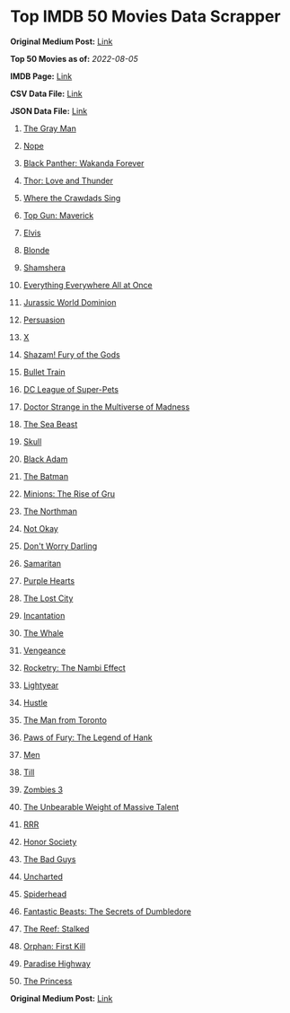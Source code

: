 # Top IMDB 50 Movies Data Scrapper

**Original Medium Post:** [Link](https://medium.com/@nishantsahoo/which-movie-should-i-watch-5c83a3c0f5b1) 

**Top 50 Movies as of:** _2022-08-05_

**IMDB Page:** [Link](http://www.imdb.com/search/title?release_date=2022,2022&title_type=feature)

**CSV Data File:** [Link](/Data/data.csv)

**JSON Data File:** [Link](/Data/data.json)

1. [The Gray Man](https://www.imdb.com/title/tt1649418/?ref_=adv_li_tt)

2. [Nope](https://www.imdb.com/title/tt10954984/?ref_=adv_li_tt)

3. [Black Panther: Wakanda Forever](https://www.imdb.com/title/tt9114286/?ref_=adv_li_tt)

4. [Thor: Love and Thunder](https://www.imdb.com/title/tt10648342/?ref_=adv_li_tt)

5. [Where the Crawdads Sing](https://www.imdb.com/title/tt9411972/?ref_=adv_li_tt)

6. [Top Gun: Maverick](https://www.imdb.com/title/tt1745960/?ref_=adv_li_tt)

7. [Elvis](https://www.imdb.com/title/tt3704428/?ref_=adv_li_tt)

8. [Blonde](https://www.imdb.com/title/tt1655389/?ref_=adv_li_tt)

9. [Shamshera](https://www.imdb.com/title/tt8426926/?ref_=adv_li_tt)

10. [Everything Everywhere All at Once](https://www.imdb.com/title/tt6710474/?ref_=adv_li_tt)

11. [Jurassic World Dominion](https://www.imdb.com/title/tt8041270/?ref_=adv_li_tt)

12. [Persuasion](https://www.imdb.com/title/tt13456318/?ref_=adv_li_tt)

13. [X](https://www.imdb.com/title/tt13560574/?ref_=adv_li_tt)

14. [Shazam! Fury of the Gods](https://www.imdb.com/title/tt10151854/?ref_=adv_li_tt)

15. [Bullet Train](https://www.imdb.com/title/tt12593682/?ref_=adv_li_tt)

16. [DC League of Super-Pets](https://www.imdb.com/title/tt8912936/?ref_=adv_li_tt)

17. [Doctor Strange in the Multiverse of Madness](https://www.imdb.com/title/tt9419884/?ref_=adv_li_tt)

18. [The Sea Beast](https://www.imdb.com/title/tt9288046/?ref_=adv_li_tt)

19. [Skull](https://www.imdb.com/title/tt11866324/?ref_=adv_li_tt)

20. [Black Adam](https://www.imdb.com/title/tt6443346/?ref_=adv_li_tt)

21. [The Batman](https://www.imdb.com/title/tt1877830/?ref_=adv_li_tt)

22. [Minions: The Rise of Gru](https://www.imdb.com/title/tt5113044/?ref_=adv_li_tt)

23. [The Northman](https://www.imdb.com/title/tt11138512/?ref_=adv_li_tt)

24. [Not Okay](https://www.imdb.com/title/tt14814040/?ref_=adv_li_tt)

25. [Don't Worry Darling](https://www.imdb.com/title/tt10731256/?ref_=adv_li_tt)

26. [Samaritan](https://www.imdb.com/title/tt5500218/?ref_=adv_li_tt)

27. [Purple Hearts](https://www.imdb.com/title/tt4614584/?ref_=adv_li_tt)

28. [The Lost City](https://www.imdb.com/title/tt13320622/?ref_=adv_li_tt)

29. [Incantation](https://www.imdb.com/title/tt18968540/?ref_=adv_li_tt)

30. [The Whale](https://www.imdb.com/title/tt13833688/?ref_=adv_li_tt)

31. [Vengeance](https://www.imdb.com/title/tt11976532/?ref_=adv_li_tt)

32. [Rocketry: The Nambi Effect](https://www.imdb.com/title/tt9263550/?ref_=adv_li_tt)

33. [Lightyear](https://www.imdb.com/title/tt10298810/?ref_=adv_li_tt)

34. [Hustle](https://www.imdb.com/title/tt8009428/?ref_=adv_li_tt)

35. [The Man from Toronto](https://www.imdb.com/title/tt11671006/?ref_=adv_li_tt)

36. [Paws of Fury: The Legend of Hank](https://www.imdb.com/title/tt4428398/?ref_=adv_li_tt)

37. [Men](https://www.imdb.com/title/tt13841850/?ref_=adv_li_tt)

38. [Till](https://www.imdb.com/title/tt4960748/?ref_=adv_li_tt)

39. [Zombies 3](https://www.imdb.com/title/tt14301252/?ref_=adv_li_tt)

40. [The Unbearable Weight of Massive Talent](https://www.imdb.com/title/tt11291274/?ref_=adv_li_tt)

41. [RRR](https://www.imdb.com/title/tt8178634/?ref_=adv_li_tt)

42. [Honor Society](https://www.imdb.com/title/tt16491324/?ref_=adv_li_tt)

43. [The Bad Guys](https://www.imdb.com/title/tt8115900/?ref_=adv_li_tt)

44. [Uncharted](https://www.imdb.com/title/tt1464335/?ref_=adv_li_tt)

45. [Spiderhead](https://www.imdb.com/title/tt9783600/?ref_=adv_li_tt)

46. [Fantastic Beasts: The Secrets of Dumbledore](https://www.imdb.com/title/tt4123432/?ref_=adv_li_tt)

47. [The Reef: Stalked](https://www.imdb.com/title/tt12735282/?ref_=adv_li_tt)

48. [Orphan: First Kill](https://www.imdb.com/title/tt11851548/?ref_=adv_li_tt)

49. [Paradise Highway](https://www.imdb.com/title/tt7469828/?ref_=adv_li_tt)

50. [The Princess](https://www.imdb.com/title/tt13406136/?ref_=adv_li_tt)

**Original Medium Post:** [Link](https://medium.com/@nishantsahoo/which-movie-should-i-watch-5c83a3c0f5b1) 
